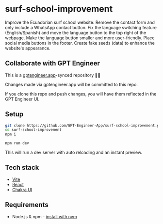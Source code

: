 # surf-school-improvement

Improve the Ecuadorian surf school website: Remove the contact form and only include a WhatsApp contact button. Fix the language switching feature (English/Spanish) and move the language button to the top right of the webpage. Make the language button smaller and more user-friendly. Place social media buttons in the footer. Create fake seeds (data) to enhance the website's appearance.

## Collaborate with GPT Engineer

This is a [gptengineer.app](https://gptengineer.app)-synced repository 🌟🤖

Changes made via gptengineer.app will be committed to this repo.

If you clone this repo and push changes, you will have them reflected in the GPT Engineer UI.

## Setup

```sh
git clone https://github.com/GPT-Engineer-App/surf-school-improvement.git
cd surf-school-improvement
npm i
```

```sh
npm run dev
```

This will run a dev server with auto reloading and an instant preview.

## Tech stack

- [Vite](https://vitejs.dev/)
- [React](https://react.dev/)
- [Chakra UI](https://chakra-ui.com/)

## Requirements

- Node.js & npm - [install with nvm](https://github.com/nvm-sh/nvm#installing-and-updating)
